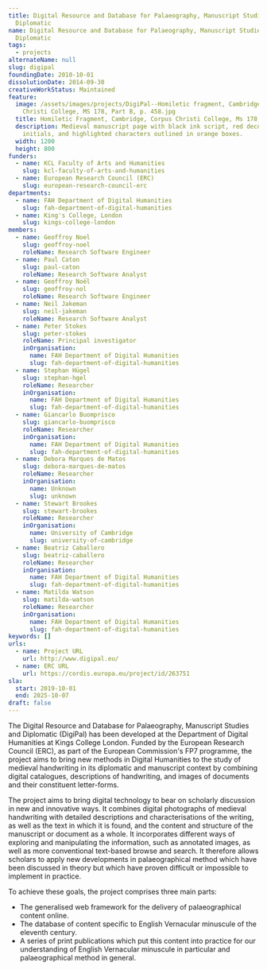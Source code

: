 ```yaml
---
title: Digital Resource and Database for Palaeography, Manuscript Studies and
  Diplomatic
name: Digital Resource and Database for Palaeography, Manuscript Studies and
  Diplomatic
tags:
  - projects
alternateName: null
slug: digipal
foundingDate: 2010-10-01
dissolutionDate: 2014-09-30
creativeWorkStatus: Maintained
feature:
  image: /assets/images/projects/DigiPal--Homiletic fragment, Cambridge, Corpus
    Christi College, MS 178, Part B, p. 458.jpg
  title: Homiletic Fragment, Cambridge, Corpus Christi College, Ms 178, Part B, P. 458
  description: Medieval manuscript page with black ink script, red decorative
    initials, and highlighted characters outlined in orange boxes.
  width: 1200
  height: 800
funders:
  - name: KCL Faculty of Arts and Humanities
    slug: kcl-faculty-of-arts-and-humanities
  - name: European Research Council (ERC)
    slug: european-research-council-erc
departments:
  - name: FAH Department of Digital Humanities
    slug: fah-department-of-digital-humanities
  - name: King's College, London
    slug: kings-college-london
members:
  - name: Geoffroy Noel
    slug: geoffroy-noel
    roleName: Research Software Engineer
  - name: Paul Caton
    slug: paul-caton
    roleName: Research Software Analyst
  - name: Geoffroy Noël
    slug: geoffroy-nol
    roleName: Research Software Engineer
  - name: Neil Jakeman
    slug: neil-jakeman
    roleName: Research Software Analyst
  - name: Peter Stokes
    slug: peter-stokes
    roleName: Principal investigator
    inOrganisation:
      name: FAH Department of Digital Humanities
      slug: fah-department-of-digital-humanities
  - name: Stephan Hügel
    slug: stephan-hgel
    roleName: Researcher
    inOrganisation:
      name: FAH Department of Digital Humanities
      slug: fah-department-of-digital-humanities
  - name: Giancarlo Buomprisco
    slug: giancarlo-buomprisco
    roleName: Researcher
    inOrganisation:
      name: FAH Department of Digital Humanities
      slug: fah-department-of-digital-humanities
  - name: Debora Marques de Matos
    slug: debora-marques-de-matos
    roleName: Researcher
    inOrganisation:
      name: Unknown
      slug: unknown
  - name: Stewart Brookes
    slug: stewart-brookes
    roleName: Researcher
    inOrganisation:
      name: University of Cambridge
      slug: university-of-cambridge
  - name: Beatriz Caballero
    slug: beatriz-caballero
    roleName: Researcher
    inOrganisation:
      name: FAH Department of Digital Humanities
      slug: fah-department-of-digital-humanities
  - name: Matilda Watson
    slug: matilda-watson
    roleName: Researcher
    inOrganisation:
      name: FAH Department of Digital Humanities
      slug: fah-department-of-digital-humanities
keywords: []
urls:
  - name: Project URL
    url: http://www.digipal.eu/
  - name: ERC URL
    url: https://cordis.europa.eu/project/id/263751
sla:
  start: 2019-10-01
  end: 2025-10-07
draft: false
---
```


The Digital Resource and Database for Palaeography, Manuscript Studies and Diplomatic (DigiPal) has been developed at the Department of Digital Humanities at Kings College London. Funded by the European Research Council (ERC), as part of the European Commission's FP7 programme, the project aims to bring new methods in Digital Humanities to the study of medieval handwriting in its diplomatic and manuscript context by combining digital catalogues, descriptions of handwriting, and images of documents and their constituent letter-forms.

The project aims to bring digital technology to bear on scholarly discussion in new and innovative ways. It combines digital photographs of medieval handwriting with detailed descriptions and characterisations of the writing, as well as the text in which it is found, and the content and structure of the manuscript or document as a whole. It incorporates different ways of exploring and manipulating the information, such as annotated images, as well as more conventional text-based browse and search. It therefore allows scholars to apply new developments in palaeographical method which have been discussed in theory but which have proven difficult or impossible to implement in practice.

To achieve these goals, the project comprises three main parts:

- The generalised web framework for the delivery of palaeographical content online.
- The database of content specific to English Vernacular minuscule of the eleventh century.
- A series of print publications which put this content into practice for our understanding of English Vernacular minuscule in particular and palaeographical method in general.
